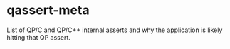 # qassert-meta
List of QP/C and QP/C++ internal asserts and why the application is likely hitting that QP assert.
